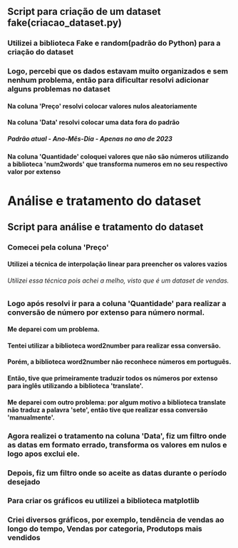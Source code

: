 ## Script para criação de um dataset fake(criacao_dataset.py)

### Utilizei a biblioteca Fake e random(padrão do Python) para a criação do dataset

### Logo, percebi que os dados estavam muito organizados e sem nenhum problema, então para dificultar resolvi adicionar alguns problemas no dataset

#### Na coluna 'Preço' resolvi colocar valores nulos aleatoriamente

#### Na coluna 'Data' resolvi colocar uma data fora do padrão
##### Padrão atual - Ano-Mês-Dia - Apenas no ano de 2023

#### Na coluna 'Quantidade' coloquei valores que não são números utilizando a biblioteca 'num2words' que transforma numeros em no seu respectivo valor por extenso

# Análise e tratamento do dataset
## Script para análise e tratamento do dataset

### Comecei pela coluna 'Preço'
#### Utilizei a técnica de interpolação linear para preencher os valores vazios
###### Utilizei essa técnica pois achei a melho, visto que é um dataset de vendas.

### Logo após resolvi ir para a coluna 'Quantidade' para realizar a conversão de número por extenso para número normal.
#### Me deparei com um problema. 
#### Tentei utilizar a biblioteca word2number para realizar essa conversão.

#### Porém, a biblioteca word2number não reconhece números em português.
#### Então, tive que primeiramente traduzir todos os números por extenso para inglês utilizando a biblioteca 'translate'.

#### Me deparei com outro problema: por algum motivo a biblioteca translate não traduz a palavra 'sete', então tive que realizar essa conversão 'manualmente'.

### Agora realizei o tratamento na coluna 'Data', fiz um filtro onde as datas em formato errado, transforma os valores em nulos e logo apos exclui ele.
### Depois, fiz um filtro onde so aceite as datas durante o período desejado

### Para criar os gráficos eu utilizei a biblioteca matplotlib
### Criei diversos gráficos, por exemplo, tendência de vendas ao longo do tempo, Vendas por categoria, Produtops mais vendidos